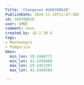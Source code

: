 ```yaml
---
Title: 'Changeset #160390620'
PublishDate: 2024-12-19T11:47:38Z
id: 160390620
user: SMNE
comment: novo
created_by: iD 2.30.4
tags:
- Montenegro
- Podgorica
bbox:
  min_lon: 19.2446771
  min_lat: 42.4358408
  max_lon: 19.2452207
  max_lat: 42.4360584

---
```

